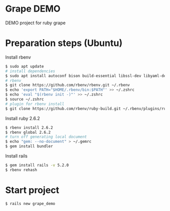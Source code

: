 # Grape DEMO
DEMO project for ruby grape

# Preparation steps (Ubuntu)
Install rbenv
```bash
$ sudo apt update
# install dependencies
$ sudo apt install autoconf bison build-essential libssl-dev libyaml-dev libreadline6-dev zlib1g-dev libncurses5-dev libffi-dev libgdbm5 libgdbm-dev
# rbenv
$ git clone https://github.com/rbenv/rbenv.git ~/.rbenv
$ echo 'export PATH="$HOME/.rbenv/bin:$PATH"' >> ~/.zshrc
$ echo 'eval "$(rbenv init -)"' >> ~/.zshrc
$ source ~/.zshrc
# plugin for rbenv install
$ git clone https://github.com/rbenv/ruby-build.git ~/.rbenv/plugins/ruby-build
```

Install ruby 2.6.2
```bash
$ rbenv install 2.6.2
$ rbenv global 2.6.2
# turn off generating local document
$ echo "gem: --no-document" > ~/.gemrc
$ gem install bundler
```

Install rails
```bash
$ gem install rails -v 5.2.0
$ rbenv rehash
```

# Start project
```bash
$ rails new grape_demo
```
